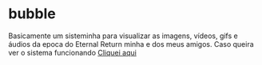 # bubble
Basicamente um sisteminha para visualizar as imagens, vídeos, gifs e áudios da epoca do Eternal Return minha e dos meus amigos.
Caso queira ver o sistema funcionando [Cliquei aqui](https://youtu.be/WUJknL72Fh4)
